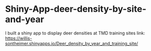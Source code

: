 # Shiny-App-deer-density-by-site-and-year

I built a shiny app to display deer densities at TMD training sites
link: https://willis-sontheimer.shinyapps.io/Deer_density_by_year_and_training_site/

